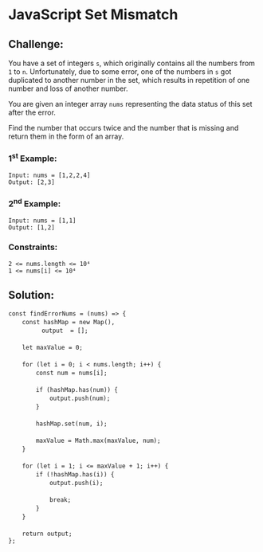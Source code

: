# JavaScript Set Mismatch

## Challenge:

You have a set of integers `s`, which originally contains all the numbers from `1` to `n`. Unfortunately, due to some error, one of the numbers in `s` got duplicated to another number in the set, which results in repetition of one number and loss of another number.

You are given an integer array `nums` representing the data status of this set after the error.

Find the number that occurs twice and the number that is missing and return them in the form of an array.

### 1<sup>st</sup> Example:

`Input: nums = [1,2,2,4]`
<br/>
`Output: [2,3]`

### 2<sup>nd</sup> Example:

`Input: nums = [1,1]`
<br/>
`Output: [1,2]`

### Constraints:

`2 <= nums.length <= 10⁴`
<br/>
`1 <= nums[i] <= 10⁴`

## Solution:

`const findErrorNums = (nums) => {`
<br/>
&nbsp;&nbsp;&nbsp;&nbsp;&nbsp;&nbsp;&nbsp;`const hashMap = new Map(),`
<br/>
&nbsp;&nbsp;&nbsp;&nbsp;&nbsp;&nbsp;&nbsp;&nbsp;&nbsp;&nbsp;&nbsp;&nbsp;&nbsp;&nbsp;&nbsp;&nbsp;&nbsp;`output  = [];`
<br/>
<br/>
&nbsp;&nbsp;&nbsp;&nbsp;&nbsp;&nbsp;&nbsp;`let maxValue = 0;`
<br/>
<br/>
&nbsp;&nbsp;&nbsp;&nbsp;&nbsp;&nbsp;&nbsp;`for (let i = 0; i < nums.length; i++) {`
<br/>
&nbsp;&nbsp;&nbsp;&nbsp;&nbsp;&nbsp;&nbsp;&nbsp;&nbsp;&nbsp;&nbsp;&nbsp;&nbsp;&nbsp;`const num = nums[i];`
<br/>
<br/>
&nbsp;&nbsp;&nbsp;&nbsp;&nbsp;&nbsp;&nbsp;&nbsp;&nbsp;&nbsp;&nbsp;&nbsp;&nbsp;&nbsp;`if (hashMap.has(num)) {`
<br/>
&nbsp;&nbsp;&nbsp;&nbsp;&nbsp;&nbsp;&nbsp;&nbsp;&nbsp;&nbsp;&nbsp;&nbsp;&nbsp;&nbsp;&nbsp;&nbsp;&nbsp;&nbsp;&nbsp;&nbsp;&nbsp;`output.push(num);`
<br/>
&nbsp;&nbsp;&nbsp;&nbsp;&nbsp;&nbsp;&nbsp;&nbsp;&nbsp;&nbsp;&nbsp;&nbsp;&nbsp;&nbsp;`}`
<br/>
<br/>
&nbsp;&nbsp;&nbsp;&nbsp;&nbsp;&nbsp;&nbsp;&nbsp;&nbsp;&nbsp;&nbsp;&nbsp;&nbsp;&nbsp;`hashMap.set(num, i);`
<br/>
<br/>
&nbsp;&nbsp;&nbsp;&nbsp;&nbsp;&nbsp;&nbsp;&nbsp;&nbsp;&nbsp;&nbsp;&nbsp;&nbsp;&nbsp;`maxValue = Math.max(maxValue, num);`
<br/>
&nbsp;&nbsp;&nbsp;&nbsp;&nbsp;&nbsp;&nbsp;`}`
<br/>
<br/>
&nbsp;&nbsp;&nbsp;&nbsp;&nbsp;&nbsp;&nbsp;`for (let i = 1; i <= maxValue + 1; i++) {`
<br/>
&nbsp;&nbsp;&nbsp;&nbsp;&nbsp;&nbsp;&nbsp;&nbsp;&nbsp;&nbsp;&nbsp;&nbsp;&nbsp;&nbsp;`if (!hashMap.has(i)) {`
<br/>
&nbsp;&nbsp;&nbsp;&nbsp;&nbsp;&nbsp;&nbsp;&nbsp;&nbsp;&nbsp;&nbsp;&nbsp;&nbsp;&nbsp;&nbsp;&nbsp;&nbsp;&nbsp;&nbsp;&nbsp;&nbsp;`output.push(i);`
<br/>
<br/>
&nbsp;&nbsp;&nbsp;&nbsp;&nbsp;&nbsp;&nbsp;&nbsp;&nbsp;&nbsp;&nbsp;&nbsp;&nbsp;&nbsp;&nbsp;&nbsp;&nbsp;&nbsp;&nbsp;&nbsp;&nbsp;`break;`
<br/>
&nbsp;&nbsp;&nbsp;&nbsp;&nbsp;&nbsp;&nbsp;&nbsp;&nbsp;&nbsp;&nbsp;&nbsp;&nbsp;&nbsp;`}`
<br/>
&nbsp;&nbsp;&nbsp;&nbsp;&nbsp;&nbsp;&nbsp;`}`
<br/>
<br/>
&nbsp;&nbsp;&nbsp;&nbsp;&nbsp;&nbsp;&nbsp;`return output;`
<br/>
`};`
<br/>
<br/>
